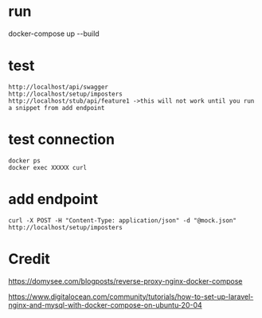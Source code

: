 # run

docker-compose up --build

# test

```
http://localhost/api/swagger
http://localhost/setup/imposters
http://localhost/stub/api/feature1 ->this will not work until you run a snippet from add endpoint
```

# test connection

```
docker ps
docker exec XXXXX curl
```
# add endpoint

```
curl -X POST -H "Content-Type: application/json" -d "@mock.json" http://localhost/setup/imposters
```



# Credit

https://domysee.com/blogposts/reverse-proxy-nginx-docker-compose

https://www.digitalocean.com/community/tutorials/how-to-set-up-laravel-nginx-and-mysql-with-docker-compose-on-ubuntu-20-04